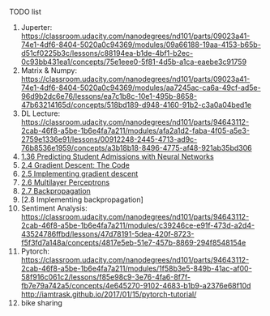 TODO list
1. Juperter: https://classroom.udacity.com/nanodegrees/nd101/parts/09023a41-74e1-4df6-8404-5020a0c94369/modules/09a66188-19aa-4153-b65b-d51cf0225b3c/lessons/c88194ea-b1de-4bf1-b2ec-0c93bb431ea1/concepts/75e1eee0-5f81-4d5b-a1ca-eaebe3c91759
2. Matrix & Numpy: https://classroom.udacity.com/nanodegrees/nd101/parts/09023a41-74e1-4df6-8404-5020a0c94369/modules/aa7245ac-ca6a-49cf-ad5e-96d9b2dc6e76/lessons/ea7c1b8c-10e1-495b-8658-47b63214165d/concepts/518bd189-d948-4160-91b2-c3a0a04bed1e
3. DL Lecture: https://classroom.udacity.com/nanodegrees/nd101/parts/94643112-2cab-46f8-a5be-1b6e4fa7a211/modules/afa2a1d2-faba-4f05-a5e3-2759e1336e91/lessons/00912248-2445-4713-ad9c-76b8536e1959/concepts/a3b18b18-8496-4775-af48-921ab35bd306
5. [1.36 Predicting Student Admissions with Neural Networks](https://classroom.udacity.com/nanodegrees/nd101/parts/94643112-2cab-46f8-a5be-1b6e4fa7a211/modules/afa2a1d2-faba-4f05-a5e3-2759e1336e91/lessons/00912248-2445-4713-ad9c-76b8536e1959/concepts/dab588a2-51cc-4c4e-ba24-410a009943c7)
6. [2.4 Gradient Descent: The Code](https://classroom.udacity.com/nanodegrees/nd101/parts/94643112-2cab-46f8-a5be-1b6e4fa7a211/modules/89a1ec1d-4c22-4a77-b230-b0da99240c89/lessons/07f472eb-0210-446f-8ec2-d297b06c86d0/concepts/f7c2a82b-7a05-45ac-9e3b-b881a5fb29c1)
7. [2.5 Implementing gradient descent](https://classroom.udacity.com/nanodegrees/nd101/parts/94643112-2cab-46f8-a5be-1b6e4fa7a211/modules/89a1ec1d-4c22-4a77-b230-b0da99240c89/lessons/07f472eb-0210-446f-8ec2-d297b06c86d0/concepts/4b167ce0-9d45-45e1-bfe6-891b2c68ac94)
8. [2.6 Multilayer Perceptrons](https://classroom.udacity.com/nanodegrees/nd101/parts/94643112-2cab-46f8-a5be-1b6e4fa7a211/modules/89a1ec1d-4c22-4a77-b230-b0da99240c89/lessons/07f472eb-0210-446f-8ec2-d297b06c86d0/concepts/7d0a1958-be25-4efb-ab81-360d9aa4f764)
9. [2.7 Backpropagation](https://classroom.udacity.com/nanodegrees/nd101/parts/94643112-2cab-46f8-a5be-1b6e4fa7a211/modules/89a1ec1d-4c22-4a77-b230-b0da99240c89/lessons/07f472eb-0210-446f-8ec2-d297b06c86d0/concepts/87d85ff2-db15-438b-9be8-d097ea917f1e)
10. [2.8 Implementing backpropagation]
4. Sentiment Analysis: https://classroom.udacity.com/nanodegrees/nd101/parts/94643112-2cab-46f8-a5be-1b6e4fa7a211/modules/c39246ce-e91f-473d-a2d4-43524786ffbd/lessons/47d78191-5dea-420f-8723-f5f3fd7a148a/concepts/4817e5eb-51e7-457b-8869-294f8548154e
5. Pytorch: https://classroom.udacity.com/nanodegrees/nd101/parts/94643112-2cab-46f8-a5be-1b6e4fa7a211/modules/1f58b3e5-849b-41ac-af00-58f916c061c2/lessons/f85e98c9-3e76-4fa6-8f7f-fb7e79a742a5/concepts/4e645270-9102-4683-b1b9-a2376e68f10d
http://iamtrask.github.io/2017/01/15/pytorch-tutorial/
6. bike sharing
